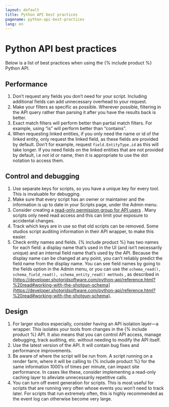 ```yaml
---
layout: default
title: Python API best practices
pagename: python-api-best-practices
lang: en
---
```


# Python API best practices


Below is a list of best practices when using the {% include product %} Python API.

## Performance

1.  Don’t request any fields you don’t need for your script. Including additional fields can add unnecessary overhead to your request.
2.  Make your filters as specific as possible. Wherever possible, filtering in the API query rather than parsing it after you have the results back is better.
3.  Exact match filters will perform better than partial match filters. For example, using “is” will perform better than “contains”.
4.  When requesting linked entities, if you only need the name or id of the linked entity, only request the linked field, as these fields are provided by default. Don't for example, request `field.EntityType.id` as this will take longer. If you need fields on the linked entities that are not provided by default, i.e not id or name, then it is appropriate to use the dot notation to access them. 

## Control and debugging

1.  Use separate keys for scripts, so you have a unique key for every tool. This is invaluable for debugging.
2.  Make sure that every script has an owner or maintainer and the information is up to date in your Scripts page, under the Admin menu.
3.  Consider creating a [read-only permission group for API users](https://developer.shotgridsoftware.com/bbae2ca7/) . Many scripts only need read access and this can limit your exposure to accidental changes.
4.  Track which keys are in use so that old scripts can be removed. Some studios script auditing information in their API wrapper, to make this easier.
5.  Check entity names and fields. {% include product %} has two names for each field: a display name that’s used in the UI (and isn’t necessarily unique) and an internal field name that’s used by the API. Because the display name can be changed at any point, you can’t reliably predict the field name from the display name. You can see field names by going to the fields option in the Admin menu, or you can use the `schema_read(), schema_field_read(), schema_entity_read() methods` , as described in [https://developer.shotgridsoftware.com/python-api/reference.html?%20read#working-with-the-shotgun-schema](https://developer.shotgridsoftware.com/python-api/reference.html?%20read#working-with-the-shotgun-schema).

## Design

1.  For larger studios especially, consider having an API isolation layer—a wrapper. This isolates your tools from changes in the {% include product %} API. It also means that you can control API access, manage debugging, track auditing, etc. without needing to modify the API itself.
2.  Use the latest version of the API. It will contain bug fixes and performance improvements.
3.  Be aware of where the script will be run from. A script running on a render farm, where it will be calling to {% include product %} for the same information 1000’s of times per minute, can impact site performance. In cases like these, consider implementing a read-only caching layer to alleviate unnecessarily repetitive calls.
4.  You can turn off event generation for scripts. This is most useful for scripts that are running very often whose events you won’t need to track later. For scripts that run extremely often, this is highly recommended as the event log can otherwise become very large.